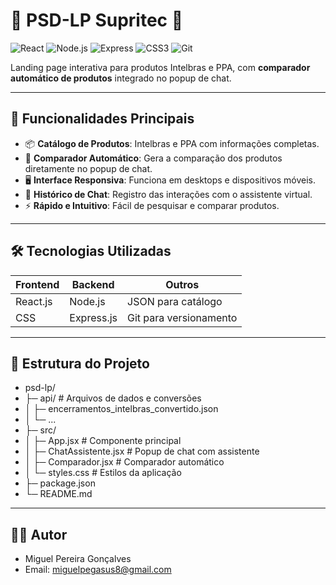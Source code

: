 # 🚀 PSD-LP Supritec 🦅

![React](https://img.shields.io/badge/React-61DAFB?style=for-the-badge&logo=react&logoColor=white)
![Node.js](https://img.shields.io/badge/Node.js-339933?style=for-the-badge&logo=node.js&logoColor=white)
![Express](https://img.shields.io/badge/Express-000000?style=for-the-badge&logo=express&logoColor=white)
![CSS3](https://img.shields.io/badge/CSS3-1572B6?style=for-the-badge&logo=css3&logoColor=white)
![Git](https://img.shields.io/badge/Git-F05032?style=for-the-badge&logo=git&logoColor=white)


Landing page interativa para produtos Intelbras e PPA, com **comparador automático de produtos** integrado no popup de chat.  

---

## 🎯 Funcionalidades Principais

- 📦 **Catálogo de Produtos**: Intelbras e PPA com informações completas.  
- 🤖 **Comparador Automático**: Gera a comparação dos produtos diretamente no popup de chat.  
- 🖥️ **Interface Responsiva**: Funciona em desktops e dispositivos móveis.  
- 📝 **Histórico de Chat**: Registro das interações com o assistente virtual.  
- ⚡ **Rápido e Intuitivo**: Fácil de pesquisar e comparar produtos.

---

## 🛠️ Tecnologias Utilizadas

| Frontend         | Backend        | Outros                       |
|-----------------|----------------|-------------------------------|
| React.js         | Node.js        | JSON para catálogo            |
| CSS              | Express.js     | Git para versionamento        |

---

## 📁 Estrutura do Projeto

- psd-lp/
- ├─ api/ # Arquivos de dados e conversões
- │ ├─ encerramentos_intelbras_convertido.json
- │ └─ ...
- ├─ src/
- │ ├─ App.jsx # Componente principal
- │ ├─ ChatAssistente.jsx # Popup de chat com assistente
- │ ├─ Comparador.jsx # Comparador automático
- │ └─ styles.css # Estilos da aplicação
- ├─ package.json
- └─ README.md

---

## 👨‍💻 Autor

- Miguel Pereira Gonçalves
- Email: miguelpegasus8@gmail.com